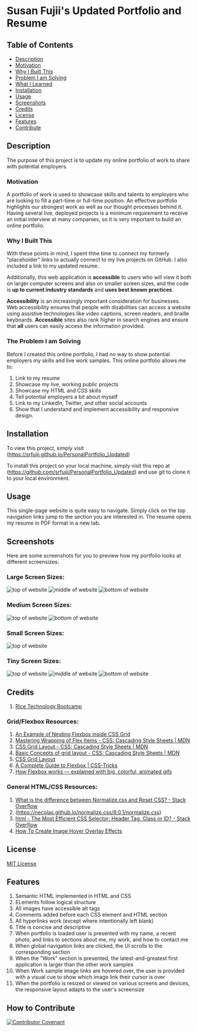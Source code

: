 # Susan Fujii's Updated Portfolio and Resume

## Table of Contents

- [Description](#Description)
- [Motivation](#Motivation)
- [Why I Built This](#Why-I-Built-This)
- [Problem I am Solving](#The-Problem-I-am-Solving)
- [What I Learned](#What-I-Learned)
- [Installation](#Installation)
- [Usage](#Usage)
- [Screenshots](#Screenshots)
- [Credits](#Credits)
- [License](#License)
- [Features](#Features)
- [Contribute](#How-to-Contribute)

## Description

The purpose of this project is to update my online portfolio of work to share with potential employers.

### Motivation

A portfolio of work is used to showcase skills and talents to employers who are looking to fill a part-time or full-time position. An effective portfolio highlights our strongest work as well as our thought processes behind it. Having several live, deployed projects is a minimum requirement to receive an initial interview at many companies, so it is very important to build an online portfolio.

### Why I Built This

With these points in mind, I spent thhe time to connect my formerly "placeholder" links to actually connect to my live projects on GitHub. I also included a link to my updated resume.

Additionally, this web application is **accessible** to users who will view it both on larger computer screens and also on smaller screen sizes, and the code is **up to current industry standards** and **uses best known practices**.

**Accessibility** is an increasingly important consideration for businesses. Web accessibility ensures that people with disabilities can access a website using assistive technologies like video captions, screen readers, and braille keyboards. **Accessible** sites also rank higher in search engines and ensure that **all** users can easily access the information provided.

### The Problem I am Solving

Before I created this online portfolio, I had no way to show potential employers my skills and live work samples. This online portfolio allows me to:

1. Link to my resume
2. Showcase my live, working public projects
3. Showcase my HTML and CSS skills
4. Tell potential employers a bit about myself
5. Link to my LinkedIn, Twitter, and other social accounts
6. Show that I understand and implement accessibility and responsive design.


## Installation
To view this project, simply visit (https://srfujii.github.io/PersonalPortfolio_Updated)
 
To install this project on your local machine, simply visit this repo at (https://github.com/srfujii/PersonalPortfolio_Updated) and use git to clone it to your local environment.


## Usage
This single-page website is quite easy to navigate. Simply click on the top navigation links jump to the section you are interested in. The resume opens my resume in PDF format in a new tab.


## Screenshots
Here are some screenshots for you to preview how my portfolio looks at different screensizes:

### Large Screen Sizes:
![top of website](./assets/images/01-large-topwebsite.png)
![middle of website](./assets/images/01-large-midwebsite.png)
![bottom of website](./assets/images/01-large-bottomwebsite.png)

### Medium Screen Sizes:
![top of website](./assets/images/02-med-topwebsite.png)
![bottom of website](./assets/images/02-med-bottomwebsite.png)

### Small Screen Sizes:
![top of website](./assets/images/03-small-topwebsite.png)

### Tiny Screen Sizes:
![top of website](./assets/images/04-tiny-topwebsite.png)
![middle of website](./assets/images/04-tiny-midwebsite.png)
![bottom of website](./assets/images/04-tiny-bottomwebsite.png)


## Credits

1. [Rice Technology Bootcamp](https://techbootcamps.rice.edu/)


### Grid/Flexbox Resources:

1. [An Example of Nesting Flexbox inside CSS Grid](https://codepen.io/jensimmons/pen/LyrNqJ)
2. [Mastering Wrapping of Flex Items - CSS: Cascading Style Sheets | MDN](https://developer.mozilla.org/en-US/docs/Web/CSS/CSS_Flexible_Box_Layout/Mastering_Wrapping_of_Flex_Items)
3. [CSS Grid Layout - CSS: Cascading Style Sheets | MDN](https://developer.mozilla.org/en-US/docs/Web/CSS/CSS_Grid_Layout)
4. [Basic Concepts of grid layout - CSS: Cascading Style Sheets | MDN](https://developer.mozilla.org/en-US/docs/Web/CSS/CSS_Grid_Layout/Basic_Concepts_of_Grid_Layout)
5. [CSS Grid Layout](https://www.w3schools.com/css/css_grid.asp)
6. [A Complete Guide to Flexbox | CSS-Tricks](https://css-tricks.com/snippets/css/a-guide-to-flexbox/)
7. [How Flexbox works — explained with big, colorful, animated gifs](https://www.freecodecamp.org/news/an-animated-guide-to-flexbox-d280cf6afc35/)

### General HTML/CSS Resources:

1. [What is the difference between Normalize.css and Reset CSS? - Stack Overflow](https://stackoverflow.com/questions/6887336/what-is-the-difference-between-normalize-css-and-reset-css)
2. (https://necolas.github.io/normalize.css/8.0.1/normalize.css)
3. [html - The Most Efficient CSS Selector: Header Tag, Class or ID? - Stack Overflow](https://stackoverflow.com/questions/14156362/the-most-efficient-css-selector-header-tag-class-or-id)
4. [How To Create Image Hover Overlay Effects](https://www.w3schools.com/howto/howto_css_image_overlay.asp)


## License
[MIT License](./license.txt)


## Features

<ol>
    <li>Semantic HTML implemented in HTML and CSS</li>
    <li>ELements follow logical structure</li>
    <li>All images have accessible alt tags</li>
    <li>Comments added before each CSS element and HTML section</li>
    <li>All hyperlinks work (except where intentionally left blank)</li>
    <li>Title is concise and descriptive</li>
    <li>When portfolio is loaded user is presented with my name, a recent photo, and links to sections about me, my work, and how to contact me</li>
    <li>When global navigation links are clicked, the UI scrolls to the corresponding section</li>
    <li>When the "Work" section is presented, the latest-and-greatest first application is larger than the other work samples</li>
    <li>When Work sample image links are hovered over, the user is provided with a visual cue to show which image link their cursor is over</li>
    <li>When the portfolio is resized or viewed on various screens and devices, the responsive layout adapts to the user's screensize</li>
</ol>


## How to Contribute
[![Contributor Covenant](https://img.shields.io/badge/Contributor%20Covenant-2.0-4baaaa.svg)](./code_of_conduct.md)
